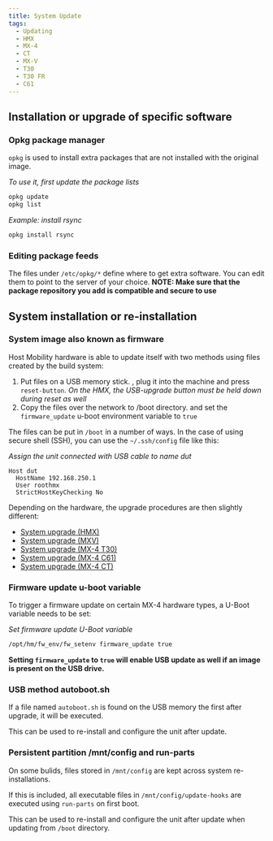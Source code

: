 ```yaml
---
title: System Update
tags:
  - Updating
  - HMX
  - MX-4
  - CT
  - MX-V
  - T30
  - T30 FR
  - C61
---
```


##  Installation or upgrade of specific software

###  Opkg package manager

`opkg` is used  to install extra packages that are not installed with the original image.

*To use it, first update the package lists*
```bash
opkg update
opkg list
```

*Example: install rsync*
```bash
opkg install rsync
```

### Editing package feeds

The files under `/etc/opkg/*` define where to get extra software. You can edit them to point to the server of your choice.
**NOTE: Make sure that the package repository you add is compatible and secure to use**

## System installation or re-installation

### System image also known as firmware

Host Mobility hardware is able to update itself with two methods using files created by the build system:

1. Put files on a USB memory stick. , plug it into the machine and press `reset-button`. *On the HMX, the USB-upgrade button must be held down during reset as well*
2. Copy the files over the network to /boot directory. and set the `firmware_update` u-boot environment variable to `true`

The files can be put in `/boot` in a number of ways. In the case of using secure shell (SSH), you can use the `~/.ssh/config` file like this:

*Assign the unit connected with USB cable to name dut*
```
Host dut
  HostName 192.168.250.1
  User roothmx
  StrictHostKeyChecking No
```

Depending on the hardware, the upgrade procedures are then slightly different:

* [System upgrade (HMX)](hmx/update.md)
* [System upgrade (MXV)](mxv/update.md)
* [System upgrade (MX-4 T30)](mx4/t30/update.md)
* [System upgrade (MX-4 C61)](mx4/c61/update.md)
* [System upgrade (MX-4 CT)](mx4/ct/update.md)

### Firmware update u-boot variable

To trigger a firmware update on certain MX-4 hardware types, a U-Boot variable needs to be set:

*Set firmware update U-Boot variable*
```bash
/opt/hm/fw_env/fw_setenv firmware_update true
```

**Setting `firmware_update` to `true` will enable USB update as well if an image is present on the USB drive.**

### USB method autoboot.sh

If a file named `autoboot.sh` is found on the USB memory the first after upgrade, it will be executed. 

This can be used to re-install and configure the unit after update.

### Persistent partition /mnt/config and run-parts

On some bulids, files stored in `/mnt/config` are kept across system re-installations.

If this is included, all executable files in `/mnt/config/update-hooks` are executed using `run-parts` on first boot. 

This can be used to re-install and configure the unit after update when updating from `/boot` directory.



